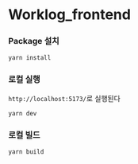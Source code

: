 # Worklog_frontend

### Package 설치

```cli
yarn install
```

### 로컬 실행

`http://localhost:5173/`로 실행된다

```cli
yarn dev
```

### 로컬 빌드

```cli
yarn build
```
